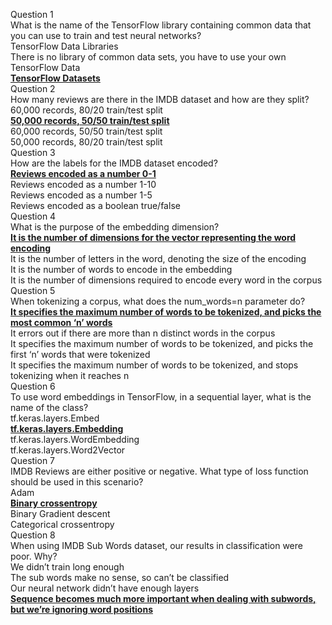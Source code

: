 Question 1<br>
What is the name of the TensorFlow library containing common data that you can use to train and test neural networks?<br>
TensorFlow Data Libraries<br>
There is no library of common data sets, you have to use your own<br>
TensorFlow Data<br>
<ins>**TensorFlow Datasets**</ins><br>
Question 2<br>
How many reviews are there in the IMDB dataset and how are they split?<br>
60,000 records, 80/20 train/test split<br>
<ins>**50,000 records, 50/50 train/test split**</ins><br>
60,000 records, 50/50 train/test split<br>
50,000 records, 80/20 train/test split<br>
Question 3<br>
How are the labels for the IMDB dataset encoded?<br>
<ins>**Reviews encoded as a number 0-1**</ins><br>
Reviews encoded as a number 1-10<br>
Reviews encoded as a number 1-5<br>
Reviews encoded as a boolean true/false<br>
Question 4<br>
What is the purpose of the embedding dimension?<br>
<ins>**It is the number of dimensions for the vector representing the word encoding**</ins><br>
It is the number of letters in the word, denoting the size of the encoding<br>
It is the number of words to encode in the embedding<br>
It is the number of dimensions required to encode every word in the corpus<br>
Question 5<br>
When tokenizing a corpus, what does the num_words=n parameter do?<br>
<ins>**It specifies the maximum number of words to be tokenized, and picks the most common ‘n’ words**</ins><br>
It errors out if there are more than n distinct words in the corpus<br>
It specifies the maximum number of words to be tokenized, and picks the first ‘n’ words that were tokenized<br>
It specifies the maximum number of words to be tokenized, and stops tokenizing when it reaches n<br>
Question 6<br>
To use word embeddings in TensorFlow, in a sequential layer, what is the name of the class?<br>
tf.keras.layers.Embed<br>
<ins>**tf.keras.layers.Embedding**</ins><br>
tf.keras.layers.WordEmbedding<br>
tf.keras.layers.Word2Vector<br>
Question 7<br>
IMDB Reviews are either positive or negative. What type of loss function should be used in this scenario?<br>
Adam<br>
<ins>**Binary crossentropy**</ins><br>
Binary Gradient descent<br>
Categorical crossentropy<br>
Question 8<br>
When using IMDB Sub Words dataset, our results in classification were poor. Why?<br>
We didn’t train long enough<br>
The sub words make no sense, so can’t be classified<br>
Our neural network didn’t have enough layers<br>
<ins>**Sequence becomes much more important when dealing with subwords, but we’re ignoring word positions**</ins><br>
